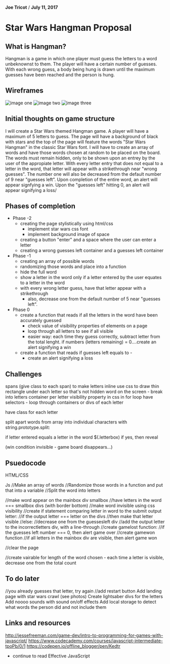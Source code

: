 **Joe Tricot** / **July 11, 2017**

# Star Wars Hangman Proposal

## What is Hangman?

Hangman is a game in which one player must guess the letters to a word unbeknownst to them.
The player will have a certain number of guesses. With each wrong guess, a body being hung is drawn until the maximum guesses have been reached and the person is hung.

## Wireframes
![image one](./wireframes/IMG_5451.JPG)
![image two](./wireframes/IMG_5452.JPG)
![image three](./wireframes/IMG_5453.JPG)

## Initial thoughts on game structure

I will create a Star Wars themed Hangman game. A player will have a maximum of 5 letters to guess.
The page will have a background of black with stars and the top of the page will feature the words
"Star Wars Hangman" in the classic Star Wars font.
I will have to create an array of words and have those words chosen at random to be placed on the board.
The words must remain hidden, only to be shown upon an entrey by the user of the appropiate letter.
With every letter entry that does not equal to a letter in the word, that letter will appear with a strikethrough near "wrong guesses". The number one will also be decreased from the default number of 9 near "guesses left".
Upon completion of the entire word, an alert will appear signfying a win.
Upon the "guesses left" hitting 0, an alert will appear signifying a loss/

## Phases of completion

 - Phase -2
    - creating the page stylistically using html/css
        - implement star wars css font
        - implement background image of space
    - creating a button "enter" and a space where the user can enter a letter
    - creating a wrong guesses left container and a guesses left container
 - Phase -1
    - creating an array of possible words
    - randomizing those words and place into a function
    - hide the full word
    - show a letter in the word only if a letter entered by the user equates to a letter in the word
    - with every wrong letter guess, have that letter appear with a strikethrough
        - also, decrease one from the default number of 5 near "guesses left".
 - Phase 0
    - create a function that reads if all the letters in the word have been accurately guessed
        - check value of visibility properties of elements on a page
        - loop through all letters to see if all visible
        - easier way: each time they guess correctly, subtract letter from the total lenght. if numbers (letters remaining) = 0....create an alert signifying a win
    - create a function that reads if guesses left equals to -
        - create an alert signifying a loss

## Challenges

spans (give class to each span) to make letters inline
use css to draw thin rectangle under each letter so that's not hidden
word on the screen - break into letters
container per letter
visibility property in css
in for loop have selectors - loop through containers or divs of each letter

have class for each letter

split apart words from array into individual characters with string.prototype.split:


if letter entered equals a letter in the word
$(.letterbox) if yes, then reveal

(win condition invisible - game board disappears...)



## Psuedocode

HTML/CSS

Js
//Make an array of words
//Randomize those words in a function and put that into a variable
//Split the word into letters

//make word appear on the mainbox div smallbox
//have letters in the word === smallbox divs (with border bottom)
//make word invisible using css visibility
//create if statement comparing letter in word to the submit output letter:
  //if the output letter === letter on the divs
    //then make that letter visible
  //else:
    //decrease one from the guessesleft div
    //add the output letter to the incorrectletters div, with a line-through
//create gamelost function:
  //if the guesses left number === 0, then alert game over
//create gamewon function
  //if all letters in the mainbox div are visible, then alert game won

//clear the page

//create vairable for length of the word chosen - each time a letter is visible, decrease one from the total count

## To do later

//you already guesses that letter, try again
//add restart button
Add landing page with star wars crawl (see photos)
Create lightsaber divs for the letters
Add noooo sounds with sound on/off effects
Add local storage to detect what words the person did and not include them

## Links and resources

http://jessefreeman.com/game-dev/intro-to-programming-for-games-with-javascript/
https://www.codecademy.com/courses/javascript-intermediate-tpoPb/0/1
https://codepen.io/offline_blogger/pen/Kedtr
+ continue to read Effective JavaScript
